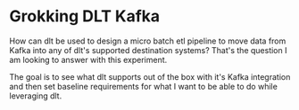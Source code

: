 # Grokking DLT Kafka

How can dlt be used to design a micro batch etl pipeline to move data from Kafka into any of dlt's supported destination systems? That's the question I am looking to answer with this experiment.

The goal is to see what dlt supports out of the box with it's Kafka integration and then set baseline requirements for what I want to be able to do while leveraging dlt.

